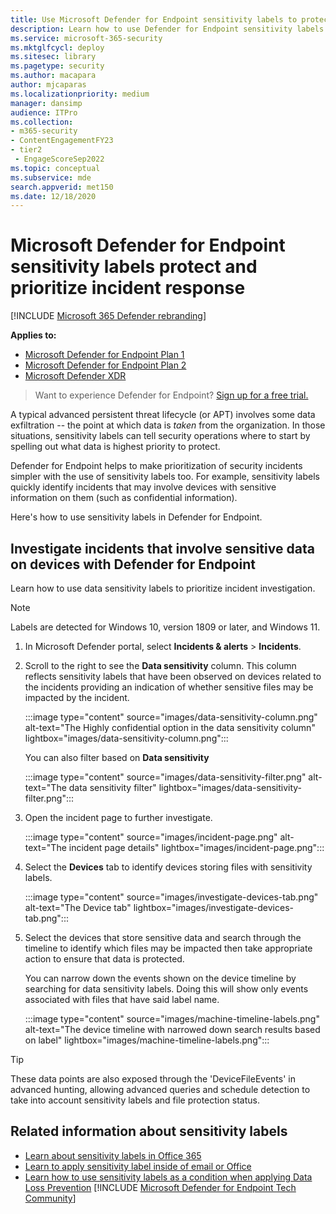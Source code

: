 ```yaml
---
title: Use Microsoft Defender for Endpoint sensitivity labels to protect your data and prioritize security incident response
description: Learn how to use Defender for Endpoint sensitivity labels to protect, prioritize, and investigate incidents that involve data loos, dlp, security incidents.
ms.service: microsoft-365-security
ms.mktglfcycl: deploy
ms.sitesec: library
ms.pagetype: security
ms.author: macapara
author: mjcaparas
ms.localizationpriority: medium
manager: dansimp
audience: ITPro
ms.collection: 
- m365-security
- ContentEngagementFY23
- tier2
 - EngageScoreSep2022
ms.topic: conceptual
ms.subservice: mde
search.appverid: met150
ms.date: 12/18/2020
---
```


# Microsoft Defender for Endpoint sensitivity labels protect and prioritize incident response

[!INCLUDE [Microsoft 365 Defender rebranding](../../includes/microsoft-defender.md)]

**Applies to:**
- [Microsoft Defender for Endpoint Plan 1](https://go.microsoft.com/fwlink/p/?linkid=2154037)
- [Microsoft Defender for Endpoint Plan 2](https://go.microsoft.com/fwlink/p/?linkid=2154037)
- [Microsoft Defender XDR](https://go.microsoft.com/fwlink/?linkid=2118804)

> Want to experience Defender for Endpoint? [Sign up for a free trial.](https://signup.microsoft.com/create-account/signup?products=7f379fee-c4f9-4278-b0a1-e4c8c2fcdf7e&ru=https://aka.ms/MDEp2OpenTrial?ocid=docs-wdatp-exposedapis-abovefoldlink)

A typical advanced persistent threat lifecycle (or APT) involves some data exfiltration -- the point at which data is *taken* from the organization. In those situations, sensitivity labels can tell security operations where to start by spelling out what data is highest priority to protect.

Defender for Endpoint helps to make prioritization of security incidents simpler with the use of sensitivity labels too. For example, sensitivity labels quickly identify incidents that may involve devices with sensitive information on them (such as confidential information).

Here's how to use sensitivity labels in Defender for Endpoint.

## Investigate incidents that involve sensitive data on devices with Defender for Endpoint

Learn how to use data sensitivity labels to prioritize incident investigation.

> [!NOTE]
> Labels are detected for Windows 10, version 1809 or later, and Windows 11.

1. In Microsoft Defender portal, select **Incidents & alerts** \> **Incidents**.

2. Scroll to the right to see the **Data sensitivity** column. This column reflects sensitivity labels that have been observed on devices related to the incidents providing an indication of whether sensitive files may be impacted by the incident.

   :::image type="content" source="images/data-sensitivity-column.png" alt-text="The Highly confidential option in the data sensitivity column" lightbox="images/data-sensitivity-column.png":::

    You can also filter based on **Data sensitivity**

    :::image type="content" source="images/data-sensitivity-filter.png" alt-text="The data sensitivity filter" lightbox="images/data-sensitivity-filter.png":::

3. Open the incident page to further investigate.

   :::image type="content" source="images/incident-page.png" alt-text="The incident page details" lightbox="images/incident-page.png":::

4. Select the **Devices** tab to identify devices storing files with sensitivity labels.

   :::image type="content" source="images/investigate-devices-tab.png" alt-text="The Device tab" lightbox="images/investigate-devices-tab.png":::

5. Select the devices that store sensitive data and search through the timeline to identify which files may be impacted then take appropriate action to ensure that data is protected.

   You can narrow down the events shown on the device timeline by searching for data sensitivity labels. Doing this will show only events associated with files that have said label name.

   :::image type="content" source="images/machine-timeline-labels.png" alt-text="The device timeline with narrowed down search results based on label" lightbox="images/machine-timeline-labels.png":::

> [!TIP]
> These data points are also exposed through the 'DeviceFileEvents' in advanced hunting, allowing advanced queries and schedule detection to take into account sensitivity labels and file protection status.

## Related information about sensitivity labels

- [Learn about sensitivity labels in Office 365](../../compliance/sensitivity-labels.md)
- [Learn to apply sensitivity label inside of email or Office](https://support.microsoft.com/office/apply-sensitivity-labels-to-your-files-and-email-in-office-2f96e7cd-d5a4-403b-8bd7-4cc636bae0f9)
- [Learn how to use sensitivity labels as a condition when applying Data Loss Prevention](../../compliance/dlp-sensitivity-label-as-condition.md)
[!INCLUDE [Microsoft Defender for Endpoint Tech Community](../../includes/defender-mde-techcommunity.md)]

